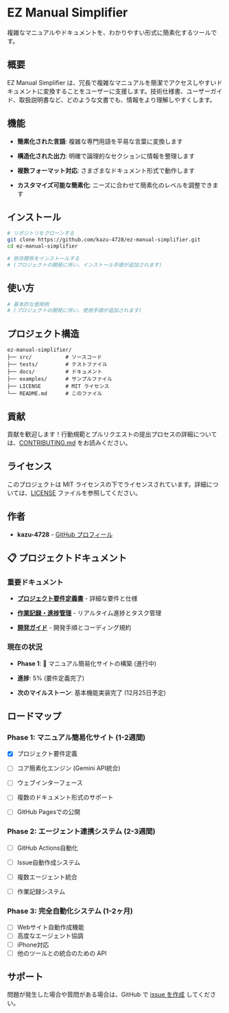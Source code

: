 ﻿# EZ Manual Simplifier

複雑なマニュアルやドキュメントを、わかりやすい形式に簡素化するツールです。

## 概要

EZ Manual Simplifier は、冗長で複雑なマニュアルを簡潔でアクセスしやすいドキュメントに変換することをユーザーに支援します。技術仕様書、ユーザーガイド、取扱説明書など、どのような文書でも、情報をより理解しやすくします。

## 機能

- **簡素化された言語**: 複雑な専門用語を平易な言葉に変換します

- **構造化された出力**: 明確で論理的なセクションに情報を整理します

- **複数フォーマット対応**: さまざまなドキュメント形式で動作します

- **カスタマイズ可能な簡素化**: ニーズに合わせて簡素化のレベルを調整できます

## インストール

```bash
# リポジトリをクローンする
git clone https://github.com/kazu-4728/ez-manual-simplifier.git
cd ez-manual-simplifier

# 依存関係をインストールする
# (プロジェクトの開発に伴い、インストール手順が追加されます)
```

## 使い方

```bash
# 基本的な使用例
# (プロジェクトの開発に伴い、使用手順が追加されます)
```

## プロジェクト構造

``` text
ez-manual-simplifier/
├── src/           # ソースコード
├── tests/         # テストファイル
├── docs/          # ドキュメント
├── examples/      # サンプルファイル
├── LICENSE        # MIT ライセンス
└── README.md      # このファイル
```

## 貢献

貢献を歓迎します！行動規範とプルリクエストの提出プロセスの詳細については、[CONTRIBUTING.md](CONTRIBUTING.md) をお読みください。

## ライセンス

このプロジェクトは MIT ライセンスの下でライセンスされています。詳細については、[LICENSE](LICENSE) ファイルを参照してください。

## 作者

- **kazu-4728** - [GitHub プロフィール](https://github.com/kazu-4728)

## 📋 プロジェクトドキュメント

### 重要ドキュメント

- [**プロジェクト要件定義書**](docs/PROJECT_REQUIREMENTS.md) - 詳細な要件と仕様

- [**作業記録・進捗管理**](docs/WORK_LOG.md) - リアルタイム進捗とタスク管理

- [**開発ガイド**](docs/DEVELOPMENT_GUIDE.md) - 開発手順とコーディング規約

### 現在の状況

- **Phase 1**: 🔄 マニュアル簡易化サイトの構築 (進行中)

- **進捗**: 5% (要件定義完了)

- **次のマイルストーン**: 基本機能実装完了 (12月25日予定)

## ロードマップ

### Phase 1: マニュアル簡易化サイト (1-2週間)

- [x] プロジェクト要件定義

- [ ] コア簡素化エンジン (Gemini API統合)

- [ ] ウェブインターフェース

- [ ] 複数のドキュメント形式のサポート

- [ ] GitHub Pagesでの公開

### Phase 2: エージェント連携システム (2-3週間)

- [ ] GitHub Actions自動化

- [ ] Issue自動作成システム

- [ ] 複数エージェント統合

- [ ] 作業記録システム

### Phase 3: 完全自動化システム (1-2ヶ月)

- [ ] Webサイト自動作成機能
- [ ] 高度なエージェント協調
- [ ] iPhone対応
- [ ] 他のツールとの統合のための API

## サポート

問題が発生した場合や質問がある場合は、GitHub で [issue を作成](https://github.com/kazu-4728/ez-manual-simplifier/issues) してください。

